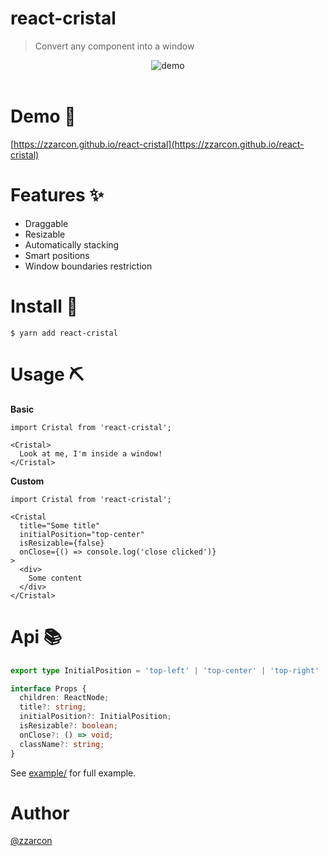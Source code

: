 # react-cristal
> Convert any component into a window

<div align="center">
  <img src="demo.gif" alt="demo">
  <br><br>
</div>

# Demo 🍿

[https://zzarcon.github.io/react-cristal](https://zzarcon.github.io/react-cristal)

# Features ✨

* Draggable
* Resizable
* Automatically stacking
* Smart positions
* Window boundaries restriction

# Install 🚀

```
$ yarn add react-cristal
```

# Usage ⛏

**Basic** 

```tsx
import Cristal from 'react-cristal';

<Cristal>
  Look at me, I'm inside a window!
</Cristal>
```

**Custom**

```tsx
import Cristal from 'react-cristal';

<Cristal
  title="Some title"
  initialPosition="top-center"
  isResizable={false}
  onClose={() => console.log('close clicked')}
>
  <div>
    Some content
  </div>
</Cristal>
```

# Api 📚

```ts
export type InitialPosition = 'top-left' | 'top-center' | 'top-right' | 'bottom-left' | 'bottom-center' | 'bottom-right' | 'center';

interface Props {
  children: ReactNode;
  title?: string;
  initialPosition?: InitialPosition;
  isResizable?: boolean;
  onClose?: () => void;
  className?: string;
}
```

See [example/](https://github.com/zzarcon/react-cristal/tree/master/example) for full example.

# Author

[@zzarcon](https://twitter.com/zzarcon)